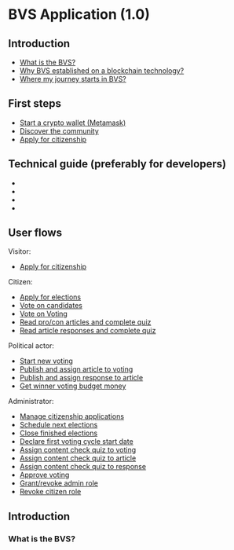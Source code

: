 # BVS Application (1.0)

<span class=™nav-menu™>

## Introduction ##
- [What is the BVS?](#what-is-the-bvs)
- [Why BVS established on a blockchain technology?](#what-is-the-bvs)
- [Where my journey starts in BVS?](#where-is-my-place)

## First steps ##
- [Start a crypto wallet (Metamask)](#start-a-srypto-wallet)
- [Discover the community](#discover-the-community)
- [Apply for citizenship](#apply-for-citizenship)

## Technical guide (preferably for developers) ##
- [](#)
- [](#)
- [](#)
- [](#)

## User flows ##

Visitor:
- [Apply for citizenship](#apply-for-citizenship)

Citizen:
- [Apply for elections](#apply-for-elections)
- [Vote on candidates](#vote-on-candidates)
- [Vote on Voting](#vote-on-voting)
- [Read pro/con articles and complete quiz](#read-and-complete-article)
- [Read article responses and complete quiz](#read-and-complete-article-response)

Political actor:
- [Start new voting](#start-new-voting)
- [Publish and assign article to voting](#publish-and-assign-aritcle-to-voting)
- [Publish and assign response to article](#publish-and-assign-reponse-to-article)
- [Get winner voting budget money](#get-winner-voting-budget-money)

Administrator:
- [Manage citizenship applications](#manage-citizenship-application)
- [Schedule next elections](#schedule-next-elections)
- [Close finished elections](#close-finished-elections)
- [Declare first voting cycle start date](#declare-first-voting-cycle-start-date)
- [Assign content check quiz to voting](#assign-quiz-to-voting)
- [Assign content check quiz to article](#assign-quiz-to-article)
- [Assign content check quiz to response](#assign-quiz-to-response)
- [Approve voting](#approve-voting)
- [Grant/revoke admin role](#grant-admin-role)
- [Revoke citizen role](#revoke-citizen-role)


</span>

## Introduction

### <div id="what-is-the-bvs">What is the BVS?</div>
